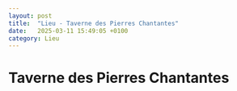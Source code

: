 ```yaml
---
layout: post
title:  "Lieu - Taverne des Pierres Chantantes"
date:   2025-03-11 15:49:05 +0100
category: Lieu
---
```


# Taverne des Pierres Chantantes
